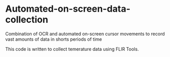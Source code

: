 # Automated-on-screen-data-collection
Combination of OCR and automated on-screen cursor movements to record vast amounts of data in shorts periods of time

This code is written to collect temerature data using FLIR Tools.
